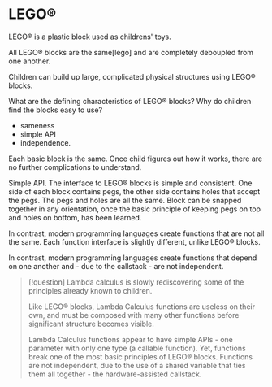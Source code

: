 # LEGO®

LEGO® is a plastic block used as childrens' toys.

All LEGO® blocks are the same[lego] and are completely deboupled from one another.

[^lego]: This isn't strictly true any more. Today, the LEGO company produces blocks with many different shapes and APIs.  The fundmental building block - the classic LEGO® block - remains the same, though.

Children can build up large, complicated physical structures using LEGO® blocks.

What are the defining characteristics of LEGO® blocks? Why do children find the blocks easy to use?
- sameness
- simple API
- independence.

Each basic block is the same.  Once  child figures out how it works, there are no further complications to understand.

Simple API.  The interface to LEGO® blocks is simple and consistent.  One side of each block contains pegs, the other side contains holes that accept the pegs.  The pegs and holes are all the same.  Block can be snapped together in any orientation, once the basic principle of keeping pegs on top and holes on bottom, has been learned.

In contrast, modern programming languages create functions that are not all the same.  Each function interface is slightly different, unlike LEGO® blocks.

In contrast, modern programming languages create functions that depend on one another and - due to the callstack - are not independent.

> [!question] Lambda calculus is slowly rediscovering some of the principles already known to children.  
> 
> Like LEGO® blocks, Lambda Calculus functions are useless on their own, and must be composed with many other functions before significant structure becomes visible.
> 
> Lambda Calculus functions appear to have simple APIs - one parameter with only one type (a callable function).  Yet, functions break one of the most basic principles of LEGO® blocks.  Functions are not independent, due to the use of a shared variable that ties them all together - the hardware-assisted callstack.